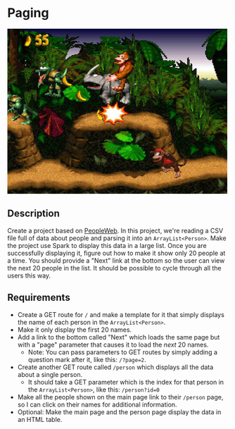# Paging

![screenshot](screenshot.jpg)

## Description

Create a project based on [PeopleWeb](../projects/PeopleWeb). In this project, we're reading a CSV file full of data about people and parsing it into an `ArrayList<Person>`. Make the project use Spark to display this data in a large list. Once you are successfully displaying it, figure out how to make it show only 20 people at a time. You should provide a "Next" link at the bottom so the user can view the next 20 people in the list. It should be possible to cycle through all the users this way.

## Requirements

* Create a GET route for `/` and make a template for it that simply displays the name of each person in the `ArrayList<Person>`.
* Make it only display the first 20 names.
* Add a link to the bottom called "Next" which loads the same page but with a "page" parameter that causes it to load the *next* 20 names.
  * Note: You can pass parameters to GET routes by simply adding a question mark after it, like this: `/?page=2`.
* Create another GET route called `/person` which displays all the data about a single person.
  * It should take a GET parameter which is the index for that person in the `ArrayList<Person>`, like this: `/person?id=0`
* Make all the people shown on the main page link to their `/person` page, so I can click on their names for additional information.
* Optional: Make the main page and the person page display the data in an HTML table.
